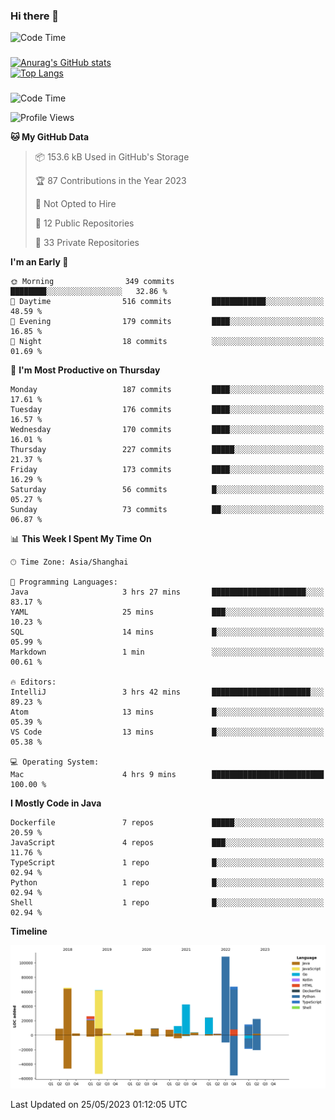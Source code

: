 ### Hi there 👋 

![Code Time](https://img.shields.io/endpoint?style=flat&url=https://codetime-api.datreks.com/badge/1061?logoColor=white%26project=%26recentMS=0%26showProject=false)

<!--
**Muyiafan/Muyiafan** is a ✨ _special_ ✨ repository because its `README.md` (this file) appears on your GitHub profile.

Here are some ideas to get you started:

- 🔭 I’m currently working on ...
- 🌱 I’m currently learning ...
- 👯 I’m looking to collaborate on ...
- 🤔 I’m looking for help with ...
- 💬 Ask me about ...
- 📫 How to reach me: ...
- 😄 Pronouns: ...
- ⚡ Fun fact: ...
-->

### 

[![Anurag's GitHub stats](https://github-readme-stats.vercel.app/api?username=Muyiafan)](https://github.com/anuraghazra/github-readme-stats)
<br>
[![Top Langs](https://github-readme-stats.vercel.app/api/top-langs/?username=Muyiafan)](https://github.com/anuraghazra/github-readme-stats)

### 

<!--START_SECTION:waka-->
![Code Time](http://img.shields.io/badge/Code%20Time-5%2C779%20hrs-blue)

![Profile Views](http://img.shields.io/badge/Profile%20Views-0-blue)

**🐱 My GitHub Data** 

> 📦 153.6 kB Used in GitHub's Storage 
 > 
> 🏆 87 Contributions in the Year 2023
 > 
> 🚫 Not Opted to Hire
 > 
> 📜 12 Public Repositories 
 > 
> 🔑 33 Private Repositories 
 > 
**I'm an Early 🐤** 

```text
🌞 Morning                349 commits         ████████░░░░░░░░░░░░░░░░░   32.86 % 
🌆 Daytime                516 commits         ████████████░░░░░░░░░░░░░   48.59 % 
🌃 Evening                179 commits         ████░░░░░░░░░░░░░░░░░░░░░   16.85 % 
🌙 Night                  18 commits          ░░░░░░░░░░░░░░░░░░░░░░░░░   01.69 % 
```
📅 **I'm Most Productive on Thursday** 

```text
Monday                   187 commits         ████░░░░░░░░░░░░░░░░░░░░░   17.61 % 
Tuesday                  176 commits         ████░░░░░░░░░░░░░░░░░░░░░   16.57 % 
Wednesday                170 commits         ████░░░░░░░░░░░░░░░░░░░░░   16.01 % 
Thursday                 227 commits         █████░░░░░░░░░░░░░░░░░░░░   21.37 % 
Friday                   173 commits         ████░░░░░░░░░░░░░░░░░░░░░   16.29 % 
Saturday                 56 commits          █░░░░░░░░░░░░░░░░░░░░░░░░   05.27 % 
Sunday                   73 commits          ██░░░░░░░░░░░░░░░░░░░░░░░   06.87 % 
```


📊 **This Week I Spent My Time On** 

```text
🕑︎ Time Zone: Asia/Shanghai

💬 Programming Languages: 
Java                     3 hrs 27 mins       █████████████████████░░░░   83.17 % 
YAML                     25 mins             ███░░░░░░░░░░░░░░░░░░░░░░   10.23 % 
SQL                      14 mins             █░░░░░░░░░░░░░░░░░░░░░░░░   05.99 % 
Markdown                 1 min               ░░░░░░░░░░░░░░░░░░░░░░░░░   00.61 % 

🔥 Editors: 
IntelliJ                 3 hrs 42 mins       ██████████████████████░░░   89.23 % 
Atom                     13 mins             █░░░░░░░░░░░░░░░░░░░░░░░░   05.39 % 
VS Code                  13 mins             █░░░░░░░░░░░░░░░░░░░░░░░░   05.38 % 

💻 Operating System: 
Mac                      4 hrs 9 mins        █████████████████████████   100.00 % 
```

**I Mostly Code in Java** 

```text
Dockerfile               7 repos             █████░░░░░░░░░░░░░░░░░░░░   20.59 % 
JavaScript               4 repos             ███░░░░░░░░░░░░░░░░░░░░░░   11.76 % 
TypeScript               1 repo              █░░░░░░░░░░░░░░░░░░░░░░░░   02.94 % 
Python                   1 repo              █░░░░░░░░░░░░░░░░░░░░░░░░   02.94 % 
Shell                    1 repo              █░░░░░░░░░░░░░░░░░░░░░░░░   02.94 % 
```



**Timeline**

![Lines of Code chart](https://raw.githubusercontent.com/Muyiafan/Muyiafan/main/assets/bar_graph.png)


 Last Updated on 25/05/2023 01:12:05 UTC
<!--END_SECTION:waka-->
